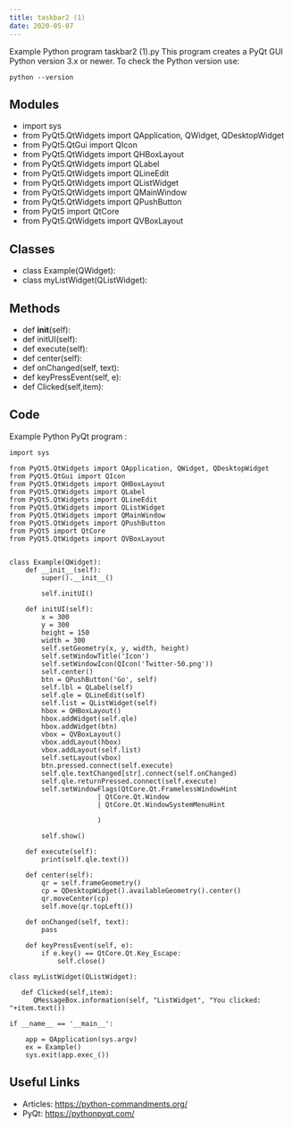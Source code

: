 ```yaml
---
title: taskbar2 (1)
date: 2020-05-07
---
```

Example Python program taskbar2 (1).py
This program creates a PyQt GUI
Python version 3.x or newer.
To check the Python version use:

    python --version

## Modules

* import sys
* from PyQt5.QtWidgets import QApplication, QWidget, QDesktopWidget
* from PyQt5.QtGui import QIcon
* from PyQt5.QtWidgets import QHBoxLayout
* from PyQt5.QtWidgets import QLabel
* from PyQt5.QtWidgets import QLineEdit
* from PyQt5.QtWidgets import QListWidget
* from PyQt5.QtWidgets import QMainWindow
* from PyQt5.QtWidgets import QPushButton
* from PyQt5 import QtCore
* from PyQt5.QtWidgets import QVBoxLayout

## Classes

* class Example(QWidget):
* class myListWidget(QListWidget):

## Methods

* def __init__(self):
* def initUI(self):
* def execute(self):
* def center(self):
* def onChanged(self, text):
* def keyPressEvent(self, e):
*    def Clicked(self,item):

## Code

Example Python PyQt program :

    import sys
    
    from PyQt5.QtWidgets import QApplication, QWidget, QDesktopWidget
    from PyQt5.QtGui import QIcon
    from PyQt5.QtWidgets import QHBoxLayout
    from PyQt5.QtWidgets import QLabel
    from PyQt5.QtWidgets import QLineEdit
    from PyQt5.QtWidgets import QListWidget
    from PyQt5.QtWidgets import QMainWindow
    from PyQt5.QtWidgets import QPushButton
    from PyQt5 import QtCore
    from PyQt5.QtWidgets import QVBoxLayout
    
    
    class Example(QWidget):
        def __init__(self):
            super().__init__()
    
            self.initUI()
    
        def initUI(self):
            x = 300
            y = 300
            height = 150
            width = 300
            self.setGeometry(x, y, width, height)
            self.setWindowTitle('Icon')
            self.setWindowIcon(QIcon('Twitter-50.png'))
            self.center()
            btn = QPushButton('Go', self)
            self.lbl = QLabel(self)
            self.qle = QLineEdit(self)
            self.list = QListWidget(self)
            hbox = QHBoxLayout()
            hbox.addWidget(self.qle)
            hbox.addWidget(btn)
            vbox = QVBoxLayout()
            vbox.addLayout(hbox)
            vbox.addLayout(self.list)
            self.setLayout(vbox)
            btn.pressed.connect(self.execute)
            self.qle.textChanged[str].connect(self.onChanged)
            self.qle.returnPressed.connect(self.execute)
            self.setWindowFlags(QtCore.Qt.FramelessWindowHint
                          | QtCore.Qt.Window
                          | QtCore.Qt.WindowSystemMenuHint
    
                          )
    
            self.show()
    
        def execute(self):
            print(self.qle.text())
    
        def center(self):
            qr = self.frameGeometry()
            cp = QDesktopWidget().availableGeometry().center()
            qr.moveCenter(cp)
            self.move(qr.topLeft())
    
        def onChanged(self, text):
            pass
    
        def keyPressEvent(self, e):
            if e.key() == QtCore.Qt.Key_Escape:
                self.close()
    
    class myListWidget(QListWidget):
    
       def Clicked(self,item):
          QMessageBox.information(self, "ListWidget", "You clicked: "+item.text())
    
    if __name__ == '__main__':
    
        app = QApplication(sys.argv)
        ex = Example()
        sys.exit(app.exec_())

## Useful Links

- Articles: https://python-commandments.org/
- PyQt: https://pythonpyqt.com/
